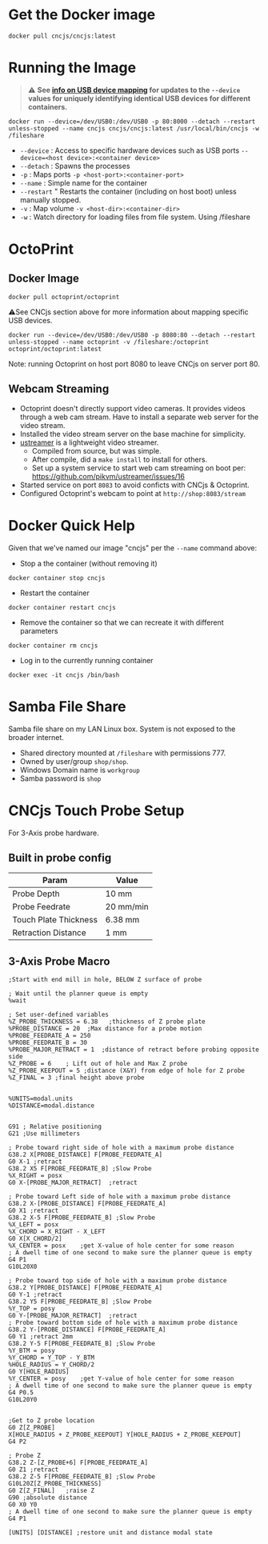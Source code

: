 # Get the Docker image
````
docker pull cncjs/cncjs:latest
````

# Running the Image

> ⚠️ **See [info on USB device mapping](usb-device-mapping.md) for updates to the `--device` values for uniquely identifying identical USB devices for different containers.**

````
docker run --device=/dev/USB0:/dev/USB0 -p 80:8000 --detach --restart unless-stopped --name cncjs cncjs/cncjs:latest /usr/local/bin/cncjs -w /fileshare
````
* `--device`     : Access to specific hardware devices such as USB ports `--device=<host device>:<container device>`
* `--detach`     : Spawns the processes
* `-p`           : Maps ports `-p <host-port>:<container-port>`
* `--name`       : Simple name for the container
* `--restart`    " Restarts the container (including on host boot) unless manually stopped.
* `-v`           : Map volume `-v <host-dir>:<container-dir>`
* `-w`           : Watch directory for loading files from file system.  Using /fileshare

# OctoPrint

## Docker Image
````
docker pull octoprint/octoprint
````

⚠️See CNCjs section above for more information about mapping specific USB devices.

````
docker run --device=/dev/USB0:/dev/USB0 -p 8080:80 --detach --restart unless-stopped --name octoprint -v /fileshare:/octoprint octoprint/octoprint:latest
````

Note: running Octoprint on host port 8080 to leave CNCjs on server port 80.

## Webcam Streaming

* Octoprint doesn't directly support video cameras.  It provides videos through a web cam stream.  Have to install a separate web server for the video stream.
* Installed the video stream server on the base machine for simplicity.
* [ustreamer](https://github.com/pikvm/ustreamer) is a lightweight video streamer.  
  * Compiled from source, but was simple.  
  * After compile, did a `make install` to install for others.
  * Set up a system service to start web cam streaming on boot per: https://github.com/pikvm/ustreamer/issues/16
 * Started service on port `8083` to avoid conficts with CNCjs & Octoprint.
 * Configured Octoprint's webcam to point at `http://shop:8083/stream`

# Docker Quick Help

Given that we've named our image "cncjs" per the `--name` command above:

* Stop a the container (without removing it)
````
docker container stop cncjs
````
* Restart the container
````
docker container restart cncjs
````
* Remove the container so that we can recreate it with different parameters
````
docker container rm cncjs
````
* Log in to the currently running container
````
docker exec -it cncjs /bin/bash
````

# Samba File Share

Samba file share on my LAN Linux box.  System is not exposed to the broader internet.

* Shared directory mounted at `/fileshare` with permissions 777.
* Owned by user/group `shop/shop`.
* Windows Domain name is `workgroup`
* Samba password is `shop`

# CNCjs Touch Probe Setup

For 3-Axis probe hardware.

## Built in probe config

| Param | Value |
| ----- | ----- |
| Probe Depth | 10 mm |
| Probe Feedrate | 20 mm/min |
| Touch Plate Thickness | 6.38 mm |
| Retraction Distance | 1 mm |

## 3-Axis Probe Macro

````
;Start with end mill in hole, BELOW Z surface of probe

; Wait until the planner queue is empty
%wait

; Set user-defined variables
%Z_PROBE_THICKNESS = 6.38	;thickness of Z probe plate
%PROBE_DISTANCE = 20  ;Max distance for a probe motion
%PROBE_FEEDRATE_A = 250
%PROBE_FEEDRATE_B = 30
%PROBE_MAJOR_RETRACT = 1  ;distance of retract before probing opposite side
%Z_PROBE = 6	; Lift out of hole and Max Z probe
%Z_PROBE_KEEPOUT = 5 ;distance (X&Y) from edge of hole for Z probe 
%Z_FINAL = 3 ;final height above probe


%UNITS=modal.units
%DISTANCE=modal.distance


G91 ; Relative positioning
G21 ;Use millimeters

; Probe toward right side of hole with a maximum probe distance
G38.2 X[PROBE_DISTANCE] F[PROBE_FEEDRATE_A]
G0 X-1 ;retract
G38.2 X5 F[PROBE_FEEDRATE_B] ;Slow Probe
%X_RIGHT = posx
G0 X-[PROBE_MAJOR_RETRACT]	;retract

; Probe toward Left side of hole with a maximum probe distance
G38.2 X-[PROBE_DISTANCE] F[PROBE_FEEDRATE_A]
G0 X1 ;retract
G38.2 X-5 F[PROBE_FEEDRATE_B] ;Slow Probe
%X_LEFT = posx
%X_CHORD = X_RIGHT - X_LEFT
G0 X[X_CHORD/2]
%X_CENTER = posx	;get X-value of hole center for some reason
; A dwell time of one second to make sure the planner queue is empty
G4 P1
G10L20X0

; Probe toward top side of hole with a maximum probe distance
G38.2 Y[PROBE_DISTANCE] F[PROBE_FEEDRATE_A]
G0 Y-1 ;retract
G38.2 Y5 F[PROBE_FEEDRATE_B] ;Slow Probe
%Y_TOP = posy
G0 Y-[PROBE_MAJOR_RETRACT]	;retract
; Probe toward bottom side of hole with a maximum probe distance
G38.2 Y-[PROBE_DISTANCE] F[PROBE_FEEDRATE_A]
G0 Y1 ;retract 2mm
G38.2 Y-5 F[PROBE_FEEDRATE_B] ;Slow Probe
%Y_BTM = posy
%Y_CHORD = Y_TOP - Y_BTM
%HOLE_RADIUS = Y_CHORD/2
G0 Y[HOLE_RADIUS]
%Y_CENTER = posy	;get Y-value of hole center for some reason
; A dwell time of one second to make sure the planner queue is empty
G4 P0.5
G10L20Y0


;Get to Z probe location
G0 Z[Z_PROBE]
X[HOLE_RADIUS + Z_PROBE_KEEPOUT] Y[HOLE_RADIUS + Z_PROBE_KEEPOUT]
G4 P2

; Probe Z
G38.2 Z-[Z_PROBE+6] F[PROBE_FEEDRATE_A]
G0 Z1 ;retract 
G38.2 Z-5 F[PROBE_FEEDRATE_B] ;Slow Probe
G10L20Z[Z_PROBE_THICKNESS]
G0 Z[Z_FINAL]	;raise Z
G90	;absolute distance
G0 X0 Y0
; A dwell time of one second to make sure the planner queue is empty
G4 P1

[UNITS] [DISTANCE] ;restore unit and distance modal state
````

